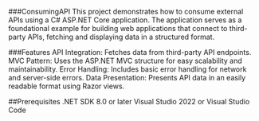 ###ConsumingAPI
This project demonstrates how to consume external APIs using a C# ASP.NET Core application. The application serves as a foundational example for building web applications that connect to third-party APIs, fetching and displaying data in a structured format.

###Features
API Integration: Fetches data from third-party API endpoints.
MVC Pattern: Uses the ASP.NET MVC structure for easy scalability and maintainability.
Error Handling: Includes basic error handling for network and server-side errors.
Data Presentation: Presents API data in an easily readable format using Razor views.

##Prerequisites
.NET SDK 8.0 or later
Visual Studio 2022 or Visual Studio Code

